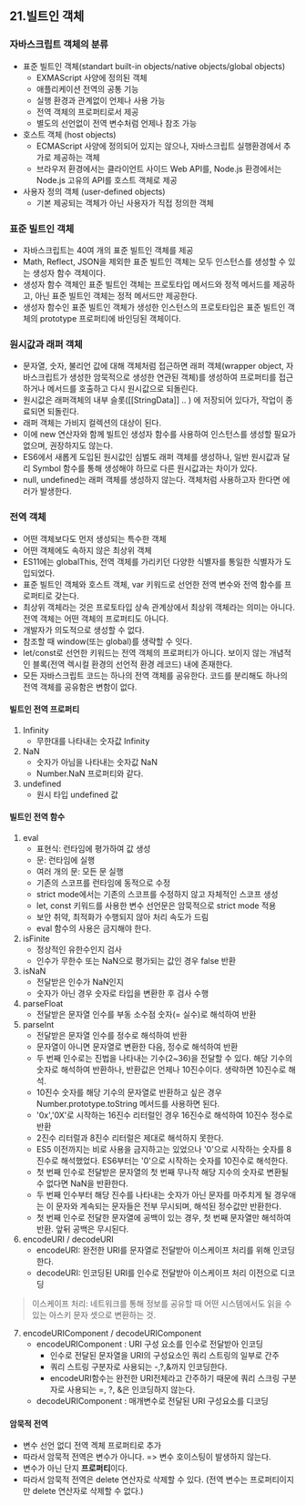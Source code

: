 ## 21.빌트인 객체

### 자바스크립트 객체의 분류
- 표준 빌트인 객체(standart built-in objects/native objects/global objects)
	- EXMAScript 사양에 정의된 객체
	- 애플리케이션 전역의 공통 기능
	- 실행 환경과 관계없이 언제나 사용 가능
	- 전역 객체의 프로퍼티로서 제공
	- 별도의 선언없이 전역 변수처럼 언제나 참조 가능
- 호스트 객체 (host objects)
	- ECMAScript 사양에 정의되어 있지는 않으나, 자바스크립트 실행환경에서 추가로 제공하는 객체
	- 브라우저 환경에서는 클라이언트 사이드 Web API를, Node.js 환경에서는 Node.js 고유의 API를 호스트 객체로 제공
- 사용자 정의 객체 (user-defined objects)
	- 기본 제공되는 객체가 아닌 사용자가 직접 정의한 객체

### 표준 빌트인 객체
- 자바스크립트는 40여 개의 표준 빌트인 객체를 제공
- Math, Reflect, JSON을 제외한 표준 빌트인 객체는 모두 인스턴스를 생성할 수 있는 생성자 함수 객체이다.
- 생성자 함수 객체인 표준 빌트인 객체는 프로토타입 메서드와 정적 메서드를 제공하고, 아닌 표준 빌트인 객체는 정적 메서드만 제공한다.
- 생성자 함수인 표준 빌트인 객체가 생성한 인스턴스의 프로토타입은 표준 빌트인 객체의 prototype 프로퍼티에 바인딩된 객체이다.

### 원시값과 래퍼 객체
- 문자열, 숫자, 불리언 값에 대해 객체처럼 접근하면 래퍼 객체(wrapper object, 자바스크립트가 생성한 암묵적으로 생성한 연관된 객체)를 생성하여 프로퍼티를 접근하거나 메서드를 호출하고 다시 원시값으로 되돌린다.
- 원시값은 래퍼객체의 내부 슬롯([[StringData]] .. ) 에 저장되어 있다가, 작업이 종료되면 되돌린다.
- 래퍼 객체는 가비지 컬렉션의 대상이 된다.
- 이에 new 연산자와 함께 빌트인 생성자 함수를 사용하여 인스턴스를 생성할 필요가 없으며, 권장하지도 않는다.
- ES6에서 새롭게 도입된 원시값인 심벌도 래퍼 객체를 생성하나, 일반 원시값과 달리 Symbol 함수를 통해 생성해야 하므로 다른 원시값과는 차이가 있다.
- null, undefined는 래퍼 객체를 생성하지 않는다. 객체처럼 사용하고자 한다면 에러가 발생한다.

### 전역 객체
- 어떤 객체보다도 먼저 생성되는 특수한 객체
- 어떤 객체에도 속하지 않은 최상위 객체
- ES11에는 globalThis, 전역 객체를 가리키던 다양한 식별자를 통일한 식별자가 도입되었다.
- 표준 빌트인 객체와 호스트 객체, var 키워드로 선언한 전역 변수와 전역 함수를 프로퍼티로 갖는다.
- 최상위 객체라는 것은 프로토타입 상속 관계상에서 최상위 객체라는 의미는 아니다. 전역 객체는 어떤 객체의 프로퍼티도 아니다.
- 개발자가 의도적으로 생성할 수 없다.
- 참조할 때 window(또는 global)를 생략할 수 잇다.
- let/const로 선언한 키워드는 전역 객체의 프로퍼티가 아니다. 보이지 않는 개념적인 블록(전역 렉시컬 환경의 선언적 환경 레코드) 내에 존재한다.
- 모든 자바스크립트 코드는 하나의 전역 객체를 공유한다. 코드를 분리해도 하나의 전역 객체를 공유함은 변함이 없다.

#### 빌트인 전역 프로퍼티
1. Infinity
	- 무한대를 나타내는 숫자값 Infinity
2. NaN
	- 숫자가 아님을 나타내는 숫자값 NaN
	- Number.NaN 프로퍼티와 같다.
3. undefined
	- 원시 타입 undefined 값

#### 빌트인 전역 함수
1. eval
	- 표현식: 런타임에 평가하여 값 생성
	- 문: 런타임에 실행
	- 여러 개의 문: 모든 문 실행
	- 기존의 스코프를 런타임에 동적으로 수정
	- strict mode에서는 기존의 스코프를 수정하지 않고 자체적인 스코프 생성
	- let, const 키워드를 사용한 변수 선언문은 암묵적으로 strict mode 적용
	- 보안 취약, 최적화가 수행되지 않아 처리 속도가 드림
	- eval 함수의 사용은 금지해야 한다.
2. isFinite
	- 정상적인 유한수인지 검사
	- 인수가 무한수 또는 NaN으로 평가되는 값인 경우 false 반환
3. isNaN
	- 전달받은 인수가 NaN인지
	- 숫자가 아닌 경우 숫자로 타입을 변환한 후 검사 수행
4. parseFloat
	- 전달받은 문자열 인수를 부동 소수점 숫자(= 실수)로 해석하여 반환
5. parseInt
	- 전달받은 문자열 인수를 정수로 해석하여 반환
	- 문자열이 아니면 문자열로 변환한 다음, 정수로 해석하여 반환
	- 두 번째 인수로는 진법을 나타내는 기수(2~36)을 전달할 수 있다. 해당 기수의 숫자로 해석하여 반환하나, 반환값은 언제나 10진수이다. 생략하면 10진수로 해석.
	- 10진수 숫자를 해당 기수의 문자열로 반환하고 싶은 경우 Number.prototype.toString 메서드를 사용하면 된다.
	- '0x','0X'로 시작하는 16진수 리터럴인 경우 16진수로 해석하여 10진수 정수로 반환
	- 2진수 리터럴과 8진수 리터럴은 제대로 해석하지 못한다.
	- ES5 이전까지는 비로 사용을 금지하고는 있었으나 '0'으로 시작하는 숫자를 8진수로 해석했었다. ES6부터는 '0'으로 시작하는 숫자를 10진수로 해석한다.
	- 첫 번째 인수로 전달받은 문자열의 첫 번째 무나작 해당 지수의 숫자로 변환될 수 없다면 NaN을 반환한다.
	- 두 번째 인수부터 해당 진수를 나타내는 숫자가 아닌 문자를 마주치게 될 경우애는 이 문자와 계속되는 문자들은 전부 무시되며, 해석된 정수값만 반환한다.
	- 첫 번째 인수로 전달한 문자열에 공백이 있는 경우, 첫 번째 문자열만 해석하여 반환. 앞뒤 공백은 무시된다.
6. encodeURI / decodeURI
	- encodeURI: 완전한 URI를 문자열로 전달받아 이스케이프 처리를 위해 인코딩한다.
	- decodeURI: 인코딩된 URI를 인수로 전달받아 이스케이프 처리 이전으로 디코딩

> 이스케이프 처리: 네트워크를 통해 정보를 공유할 때 어떤 시스템에서도 읽을 수 있는 아스키 문자 셋으로 변환하는 것.

7. encodeURIComponent / decodeURIComponent
	- encodeURIComponent : URI 구성 요소를 인수로 전달받아 인코딩
		- 인수로 전달된 문자열을 URI의 구성요소인 쿼리 스트링의 일부로 간주
		- 쿼리 스트링 구분자로 사용되는 -,?,&까지 인코딩한다.
		- encodeURI함수는 완전한 URI전체라고 간주하기 때문에 쿼리 스크링 구분자로 사용되는 =, ?, &은 인코딩하지 않는다.
	- decodeURIComponent : 매개변수로 전달된 URI 구성요소를 디코딩

#### 암묵적 전역
- 변수 선언 없디 전역 겍체 프로퍼티로 추가
- 따라서 암묵적 전역은 변수가 아니다. => 변수 호이스팅이 발생하지 않는다.
- 변수가 아닌 단지  **프로퍼티**이다.
- 따라서 암묵적 전역은 delete 연산자로 삭제할 수 있다. (전역 변수는 프로퍼티이지만 delete 연산자로 삭제할 수 없다.)